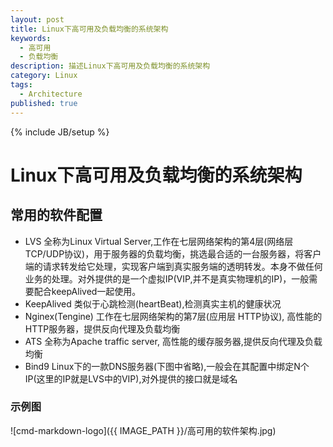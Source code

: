 ```yaml
---
layout: post
title: Linux下高可用及负载均衡的系统架构
keywords:
  - 高可用
  - 负载均衡
description: 描述Linux下高可用及负载均衡的系统架构
category: Linux
tags:
  - Architecture
published: true
---
```

{% include JB/setup %}

# Linux下高可用及负载均衡的系统架构
## 常用的软件配置
* LVS 全称为Linux Virtual Server,工作在七层网络架构的第4层(网络层 TCP/UDP协议)，用于服务器的负载均衡，挑选最合适的一台服务器，将客户端的请求转发给它处理，实现客户端到真实服务端的透明转发。本身不做任何业务的处理。对外提供的是一个虚拟IP(VIP,并不是真实物理机的IP)，一般需要配合keepAlived一起使用。
* KeepAlived 类似于心跳检测(heartBeat),检测真实主机的健康状况
* Nginex(Tengine) 工作在七层网络架构的第7层(应用层 HTTP协议), 高性能的HTTP服务器，提供反向代理及负载均衡
* ATS 全称为Apache traffic server, 高性能的缓存服务器,提供反向代理及负载均衡
* Bind9 Linux下的一款DNS服务器(下图中省略),一般会在其配置中绑定N个IP(这里的IP就是LVS中的VIP),对外提供的接口就是域名

### 示例图
![cmd-markdown-logo]({{ IMAGE_PATH }}/高可用的软件架构.jpg)







